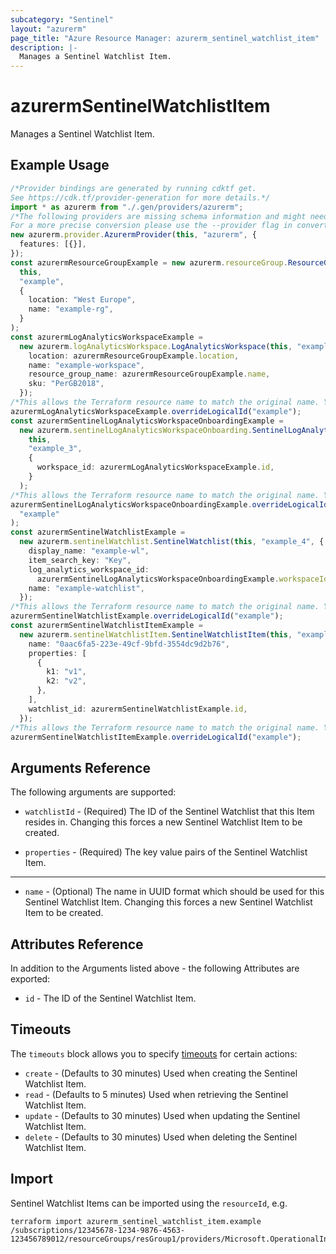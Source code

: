```yaml
---
subcategory: "Sentinel"
layout: "azurerm"
page_title: "Azure Resource Manager: azurerm_sentinel_watchlist_item"
description: |-
  Manages a Sentinel Watchlist Item.
---
```


# azurermSentinelWatchlistItem

Manages a Sentinel Watchlist Item.

## Example Usage

```typescript
/*Provider bindings are generated by running cdktf get.
See https://cdk.tf/provider-generation for more details.*/
import * as azurerm from "./.gen/providers/azurerm";
/*The following providers are missing schema information and might need manual adjustments to synthesize correctly: azurerm.
For a more precise conversion please use the --provider flag in convert.*/
new azurerm.provider.AzurermProvider(this, "azurerm", {
  features: [{}],
});
const azurermResourceGroupExample = new azurerm.resourceGroup.ResourceGroup(
  this,
  "example",
  {
    location: "West Europe",
    name: "example-rg",
  }
);
const azurermLogAnalyticsWorkspaceExample =
  new azurerm.logAnalyticsWorkspace.LogAnalyticsWorkspace(this, "example_2", {
    location: azurermResourceGroupExample.location,
    name: "example-workspace",
    resource_group_name: azurermResourceGroupExample.name,
    sku: "PerGB2018",
  });
/*This allows the Terraform resource name to match the original name. You can remove the call if you don't need them to match.*/
azurermLogAnalyticsWorkspaceExample.overrideLogicalId("example");
const azurermSentinelLogAnalyticsWorkspaceOnboardingExample =
  new azurerm.sentinelLogAnalyticsWorkspaceOnboarding.SentinelLogAnalyticsWorkspaceOnboarding(
    this,
    "example_3",
    {
      workspace_id: azurermLogAnalyticsWorkspaceExample.id,
    }
  );
/*This allows the Terraform resource name to match the original name. You can remove the call if you don't need them to match.*/
azurermSentinelLogAnalyticsWorkspaceOnboardingExample.overrideLogicalId(
  "example"
);
const azurermSentinelWatchlistExample =
  new azurerm.sentinelWatchlist.SentinelWatchlist(this, "example_4", {
    display_name: "example-wl",
    item_search_key: "Key",
    log_analytics_workspace_id:
      azurermSentinelLogAnalyticsWorkspaceOnboardingExample.workspaceId,
    name: "example-watchlist",
  });
/*This allows the Terraform resource name to match the original name. You can remove the call if you don't need them to match.*/
azurermSentinelWatchlistExample.overrideLogicalId("example");
const azurermSentinelWatchlistItemExample =
  new azurerm.sentinelWatchlistItem.SentinelWatchlistItem(this, "example_5", {
    name: "0aac6fa5-223e-49cf-9bfd-3554dc9d2b76",
    properties: [
      {
        k1: "v1",
        k2: "v2",
      },
    ],
    watchlist_id: azurermSentinelWatchlistExample.id,
  });
/*This allows the Terraform resource name to match the original name. You can remove the call if you don't need them to match.*/
azurermSentinelWatchlistItemExample.overrideLogicalId("example");

```

## Arguments Reference

The following arguments are supported:

*   `watchlistId` - (Required) The ID of the Sentinel Watchlist that this Item resides in. Changing this forces a new Sentinel Watchlist Item to be created.

*   `properties` - (Required) The key value pairs of the Sentinel Watchlist Item.

***

* `name` - (Optional) The name in UUID format which should be used for this Sentinel Watchlist Item. Changing this forces a new Sentinel Watchlist Item to be created.

## Attributes Reference

In addition to the Arguments listed above - the following Attributes are exported:

* `id` - The ID of the Sentinel Watchlist Item.

## Timeouts

The `timeouts` block allows you to specify [timeouts](https://www.terraform.io/language/resources/syntax#operation-timeouts) for certain actions:

* `create` - (Defaults to 30 minutes) Used when creating the Sentinel Watchlist Item.
* `read` - (Defaults to 5 minutes) Used when retrieving the Sentinel Watchlist Item.
* `update` - (Defaults to 30 minutes) Used when updating the Sentinel Watchlist Item.
* `delete` - (Defaults to 30 minutes) Used when deleting the Sentinel Watchlist Item.

## Import

Sentinel Watchlist Items can be imported using the `resourceId`, e.g.

```console
terraform import azurerm_sentinel_watchlist_item.example /subscriptions/12345678-1234-9876-4563-123456789012/resourceGroups/resGroup1/providers/Microsoft.OperationalInsights/workspaces/workspace1/providers/Microsoft.SecurityInsights/watchlists/list1/watchlistItems/item1
```
